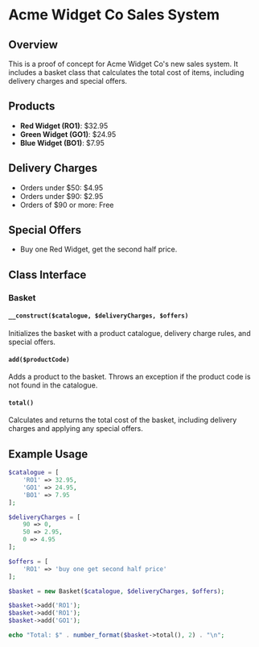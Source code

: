 # Acme Widget Co Sales System

## Overview

This is a proof of concept for Acme Widget Co's new sales system. It includes a basket class that calculates the total cost of items, including delivery charges and special offers.

## Products

- **Red Widget (RO1)**: $32.95
- **Green Widget (GO1)**: $24.95
- **Blue Widget (BO1)**: $7.95

## Delivery Charges

- Orders under $50: $4.95
- Orders under $90: $2.95
- Orders of $90 or more: Free

## Special Offers

- Buy one Red Widget, get the second half price.

## Class Interface

### Basket

#### `__construct($catalogue, $deliveryCharges, $offers)`
Initializes the basket with a product catalogue, delivery charge rules, and special offers.

#### `add($productCode)`
Adds a product to the basket. Throws an exception if the product code is not found in the catalogue.

#### `total()`
Calculates and returns the total cost of the basket, including delivery charges and applying any special offers.

## Example Usage

```php
$catalogue = [
    'RO1' => 32.95,
    'GO1' => 24.95,
    'BO1' => 7.95
];

$deliveryCharges = [
    90 => 0,
    50 => 2.95,
    0 => 4.95
];

$offers = [
    'RO1' => 'buy one get second half price'
];

$basket = new Basket($catalogue, $deliveryCharges, $offers);

$basket->add('RO1');
$basket->add('RO1');
$basket->add('GO1');

echo "Total: $" . number_format($basket->total(), 2) . "\n";
